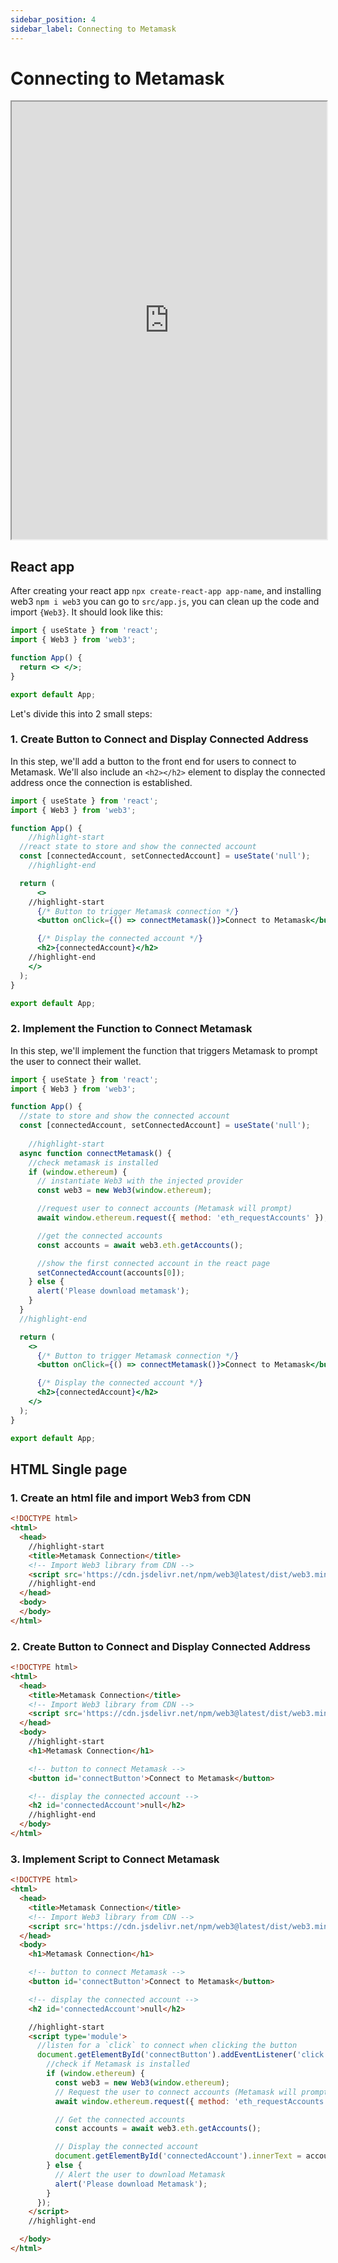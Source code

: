 ```yaml
---
sidebar_position: 4
sidebar_label: Connecting to Metamask
---
```


# Connecting to Metamask


<iframe width="100%" height="700px"  src="https://stackblitz.com/edit/vitejs-vite-wkhaza?embed=1&file=main.js&showSidebar=1"></iframe>

## React app

After creating your react app `npx create-react-app app-name`, and installing web3 `npm i web3` you can go to `src/app.js`, you can clean up the code and import `{Web3}`. It should look like this:

```jsx
import { useState } from 'react';
import { Web3 } from 'web3';

function App() {
  return <> </>;
}

export default App;
```

Let's divide this into 2 small steps:

### 1. Create Button to Connect and Display Connected Address
In this step, we'll add a button to the front end for users to connect to Metamask. We'll also include an `<h2></h2>` element to display the connected address once the connection is established.

```jsx
import { useState } from 'react';
import { Web3 } from 'web3';

function App() {
    //highlight-start
  //react state to store and show the connected account
  const [connectedAccount, setConnectedAccount] = useState('null');
    //highlight-end

  return (
      <>
    //highlight-start
      {/* Button to trigger Metamask connection */}
      <button onClick={() => connectMetamask()}>Connect to Metamask</button>

      {/* Display the connected account */}
      <h2>{connectedAccount}</h2>
    //highlight-end
    </>
  );
}

export default App;
```

### 2. Implement the Function to Connect Metamask
In this step, we'll implement the function that triggers Metamask to prompt the user to connect their wallet.

```jsx {}
import { useState } from 'react';
import { Web3 } from 'web3';

function App() {
  //state to store and show the connected account
  const [connectedAccount, setConnectedAccount] = useState('null');
    
    //highlight-start
  async function connectMetamask() {
    //check metamask is installed
    if (window.ethereum) {
      // instantiate Web3 with the injected provider
      const web3 = new Web3(window.ethereum);

      //request user to connect accounts (Metamask will prompt)
      await window.ethereum.request({ method: 'eth_requestAccounts' });

      //get the connected accounts
      const accounts = await web3.eth.getAccounts();

      //show the first connected account in the react page
      setConnectedAccount(accounts[0]);
    } else {
      alert('Please download metamask');
    }
  }
  //highlight-end

  return (
    <>
      {/* Button to trigger Metamask connection */}
      <button onClick={() => connectMetamask()}>Connect to Metamask</button>

      {/* Display the connected account */}
      <h2>{connectedAccount}</h2>
    </>
  );
}

export default App;
```

## HTML Single page

### 1. Create an html file and import Web3 from CDN

```html
<!DOCTYPE html>
<html>
  <head>
    //highlight-start
    <title>Metamask Connection</title>
    <!-- Import Web3 library from CDN -->
    <script src='https://cdn.jsdelivr.net/npm/web3@latest/dist/web3.min.js'></script>
    //highlight-end
  </head>
  <body>
  </body>
</html>
```

### 2. Create Button to Connect and Display Connected Address

```html
<!DOCTYPE html>
<html>
  <head>
    <title>Metamask Connection</title>
    <!-- Import Web3 library from CDN -->
    <script src='https://cdn.jsdelivr.net/npm/web3@latest/dist/web3.min.js'></script>
  </head>
  <body>
    //highlight-start
    <h1>Metamask Connection</h1>

    <!-- button to connect Metamask -->
    <button id='connectButton'>Connect to Metamask</button>

    <!-- display the connected account -->
    <h2 id='connectedAccount'>null</h2>
    //highlight-end
  </body>
</html>
```

### 3. Implement Script to Connect Metamask

```html
<!DOCTYPE html>
<html>
  <head>
    <title>Metamask Connection</title>
    <!-- Import Web3 library from CDN -->
    <script src='https://cdn.jsdelivr.net/npm/web3@latest/dist/web3.min.js'></script>
  </head>
  <body>
    <h1>Metamask Connection</h1>

    <!-- button to connect Metamask -->
    <button id='connectButton'>Connect to Metamask</button>

    <!-- display the connected account -->
    <h2 id='connectedAccount'>null</h2>

    //highlight-start
    <script type='module'>
      //listen for a `click` to connect when clicking the button
      document.getElementById('connectButton').addEventListener('click', async () => {
        //check if Metamask is installed
        if (window.ethereum) {
          const web3 = new Web3(window.ethereum);
          // Request the user to connect accounts (Metamask will prompt)
          await window.ethereum.request({ method: 'eth_requestAccounts' });

          // Get the connected accounts
          const accounts = await web3.eth.getAccounts();

          // Display the connected account
          document.getElementById('connectedAccount').innerText = accounts[0];
        } else {
          // Alert the user to download Metamask
          alert('Please download Metamask');
        }
      });
    </script>
    //highlight-end

  </body>
</html>
```

<!-- take example from wallet/examples -->
